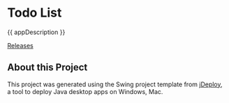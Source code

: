 # Todo List

{{ appDescription }}

[Releases](https://github.com/shannah/todo-list/releases)

## About this Project

This project was generated using the Swing project template from [jDeploy](https://www.jdeploy.com), a tool to deploy Java desktop apps on Windows, Mac.